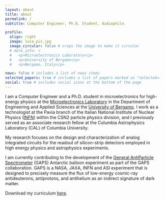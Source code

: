 ```yaml
---
layout: about
title: about
permalink: /
subtitle: Computer Engineer, Ph.D. Student, Audiophile.

profile:
  align: right
  image: luca_pic.jpg
  image_circular: false # crops the image to make it circular
  # more_info: >
  #   <p>Microelectronics Laboratory</p>
  #   <p>University of Bergamo</p>
  #   <p>Bergamo, Italy</p>

news: false # includes a list of news items
selected_papers: true # includes a list of papers marked as "selected={true}"
social: true # includes social icons at the bottom of the page
---
```


I am a Computer Engineer and a Ph.D. student in microelectronics for high-energy physics at the [Microelectronics Laboratory](https://microlab-unibg.it/#/home) in the Department of Engineering and Applied Sciences at the [University of Bergamo](https://en.unibg.it/). I work as a technologist at the Pavia branch of the Italian National Institute of Nuclear Physics ([INFN](https://home.infn.it/en/)) within the CSN2 particle physics division, and I previously served as an associate research fellow at the Columbia Astrophysics Laboratory (CAL) of Columbia University.

My research focuses on the design and characterization of analog integrated circuits for the readout of silicon-strip detectors employed in high energy physics and astrophysics experiments.

I am currently contributing to the development of the [General AntiParticle Spectrometer](https://gaps1.astro.ucla.edu/gaps/index.html) (GAPS) Antarctic balloon experiment as part of the GAPS collaboration. GAPS is a NASA, JAXA, INFN and ASI experiment that is designed to precisely measure the flux of low-energy cosmic-ray antideuterons, antiprotons, and antihelium as an indirect signature of dark matter.

Download my curriculum [here](https://lucaghislo.github.io/assets/pdf/CV_scientific_luca_ghislotti.pdf).